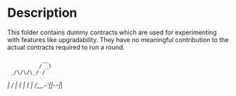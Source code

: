 # Description 

This folder contains dummy contracts which are used for experimenting with features like upgradability.
They have no meaningful contribution to the actual contracts required to run a round.

               __
              / _)
     _/\/\/\_/ /
   _|         /
 _|  (  | (  |
/__.-'|_|--|_|